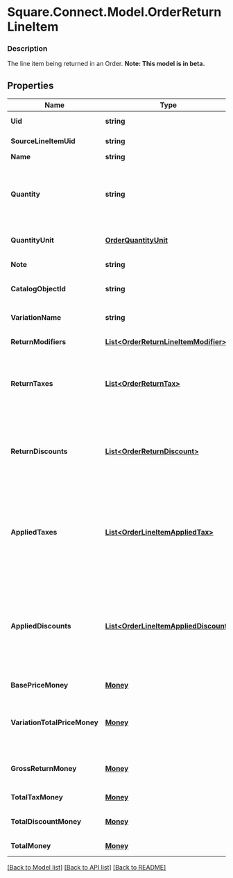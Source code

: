 # Square.Connect.Model.OrderReturnLineItem

### Description

The line item being returned in an Order.
**Note: This model is in beta.**

## Properties

Name | Type | Description | Notes
------------ | ------------- | ------------- | -------------
**Uid** | **string** | Unique identifier for this return line item entry. | [optional] 
**SourceLineItemUid** | **string** | &#x60;uid&#x60; of the LineItem in the original sale Order. | [optional] 
**Name** | **string** | The name of the line item. | [optional] 
**Quantity** | **string** | The quantity returned, formatted as a decimal number. For example: &#x60;\&quot;3\&quot;&#x60;.  Line items with a &#x60;quantity_unit&#x60; can have non-integer quantities. For example: &#x60;\&quot;1.70000\&quot;&#x60;. | 
**QuantityUnit** | [**OrderQuantityUnit**](OrderQuantityUnit.md) | The unit and precision that this return line item&#39;s quantity is measured in. | [optional] 
**Note** | **string** | The note of the returned line item. | [optional] 
**CatalogObjectId** | **string** | The &#x60;CatalogItemVariation&#x60; id applied to this returned line item. | [optional] 
**VariationName** | **string** | The name of the variation applied to this returned line item. | [optional] 
**ReturnModifiers** | [**List&lt;OrderReturnLineItemModifier&gt;**](OrderReturnLineItemModifier.md) | The &#x60;CatalogModifier&#x60;s applied to this line item. | [optional] 
**ReturnTaxes** | [**List&lt;OrderReturnTax&gt;**](OrderReturnTax.md) | A list of taxes applied to this line item. On read or retrieve, this list includes both item-level taxes and any return-level taxes apportioned to this item.  This field has been deprecated in favour of &#x60;applied_taxes&#x60;. | [optional] [deprecated]
**ReturnDiscounts** | [**List&lt;OrderReturnDiscount&gt;**](OrderReturnDiscount.md) | A list of discounts applied to this line item. On read or retrieve, this list includes both item-level discounts and any return-level discounts apportioned to this item.  This field has been deprecated in favour of &#x60;applied_discounts&#x60;. | [optional] [deprecated]
**AppliedTaxes** | [**List&lt;OrderLineItemAppliedTax&gt;**](OrderLineItemAppliedTax.md) | The list of references to &#x60;OrderReturnTax&#x60; entities applied to the returned line item. Each &#x60;OrderLineItemAppliedTax&#x60; has a &#x60;tax_uid&#x60; that references the &#x60;uid&#x60; of a top-level &#x60;OrderReturnTax&#x60; applied to the returned line item. On reads, the amount applied is populated. | [optional] 
**AppliedDiscounts** | [**List&lt;OrderLineItemAppliedDiscount&gt;**](OrderLineItemAppliedDiscount.md) | The list of references to &#x60;OrderReturnDiscount&#x60; entities applied to the returned line item. Each &#x60;OrderLineItemAppliedDiscount&#x60; has a &#x60;discount_uid&#x60; that references the &#x60;uid&#x60; of a top-level &#x60;OrderReturnDiscount&#x60; applied to the returned line item. On reads, the amount applied is populated. | [optional] 
**BasePriceMoney** | [**Money**](Money.md) | The base price for a single unit of the line item. | [optional] 
**VariationTotalPriceMoney** | [**Money**](Money.md) | The total price of all item variations returned in this line item. Calculated as &#x60;base_price_money&#x60; multiplied by &#x60;quantity&#x60;. Does not include modifiers. | [optional] 
**GrossReturnMoney** | [**Money**](Money.md) | The gross return amount of money calculated as (item base price + modifiers price) * quantity. | [optional] 
**TotalTaxMoney** | [**Money**](Money.md) | The total tax amount of money to return for the line item. | [optional] 
**TotalDiscountMoney** | [**Money**](Money.md) | The total discount amount of money to return for the line item. | [optional] 
**TotalMoney** | [**Money**](Money.md) | The total amount of money to return for this line item. | [optional] 



[[Back to Model list]](../README.md#documentation-for-models) [[Back to API list]](../README.md#documentation-for-api-endpoints) [[Back to README]](../README.md)

